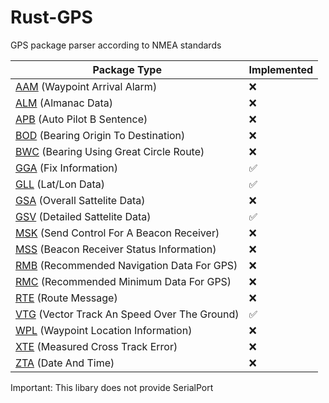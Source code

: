 # Rust-GPS
GPS package parser according to NMEA standards

| Package Type                                           | Implemented  |
| ------------------------------------------------------ | ------------ |
| [AAM](AAMLink) (Waypoint Arrival Alarm)                |      ❌      |
| [ALM](ALMLink) (Almanac Data)                          |      ❌      |
| [APB](APBLink) (Auto Pilot B Sentence)                 |      ❌      |
| [BOD](BODLink) (Bearing Origin To Destination)         |      ❌      |
| [BWC](BWCLink) (Bearing Using Great Circle Route)      |      ❌      |
| [GGA](GGALink) (Fix Information)                       |      ✅      |
| [GLL](GLLLink) (Lat/Lon Data)                          |      ✅      |
| [GSA](GSALink) (Overall Sattelite Data)                |      ❌      |
| [GSV](GSVLink) (Detailed Sattelite Data)               |      ✅      |
| [MSK](MSKLink) (Send Control For A Beacon Receiver)    |      ❌      |
| [MSS](MSSLink) (Beacon Receiver Status Information)    |      ❌      |
| [RMB](RMBLink) (Recommended Navigation Data For GPS)   |      ❌      |
| [RMC](RMCLink) (Recommended Minimum Data For GPS)      |      ❌      |
| [RTE](RTELink) (Route Message)                         |      ❌      |
| [VTG](VTGLink) (Vector Track An Speed Over The Ground) |      ✅      |
| [WPL](WPLLink) (Waypoint Location Information)         |      ❌      |
| [XTE](XTELink) (Measured Cross Track Error)            |      ❌      |
| [ZTA](ZTALink) (Date And Time)                         |      ❌      |

Important: This libary does not provide SerialPort

[AAMLink]: http://www.gpsinformation.org/dale/nmea.htm#AAM
[ALMLink]: http://www.gpsinformation.org/dale/nmea.htm#ALM
[APBLink]: http://www.gpsinformation.org/dale/nmea.htm#APB
[BODLink]: http://www.gpsinformation.org/dale/nmea.htm#BOD
[BWCLink]: http://www.gpsinformation.org/dale/nmea.htm#BWC
[GGALink]: http://www.gpsinformation.org/dale/nmea.htm#GGA
[GLLLink]: http://www.gpsinformation.org/dale/nmea.htm#GLL
[GSALink]: http://www.gpsinformation.org/dale/nmea.htm#GSA
[GSVLink]: http://www.gpsinformation.org/dale/nmea.htm#GSV
[MSKLink]: http://www.gpsinformation.org/dale/nmea.htm#MSK
[MSSLink]: http://www.gpsinformation.org/dale/nmea.htm#MSS
[RMBLink]: http://www.gpsinformation.org/dale/nmea.htm#RMB
[RMCLink]: http://www.gpsinformation.org/dale/nmea.htm#RMC
[RTELink]: http://www.gpsinformation.org/dale/nmea.htm#RTE
[VTGLink]: http://www.gpsinformation.org/dale/nmea.htm#VTG
[WPLLink]: http://www.gpsinformation.org/dale/nmea.htm#WPL
[XTELink]: http://www.gpsinformation.org/dale/nmea.htm#XTE
[ZTALink]: http://www.gpsinformation.org/dale/nmea.htm#ZTA